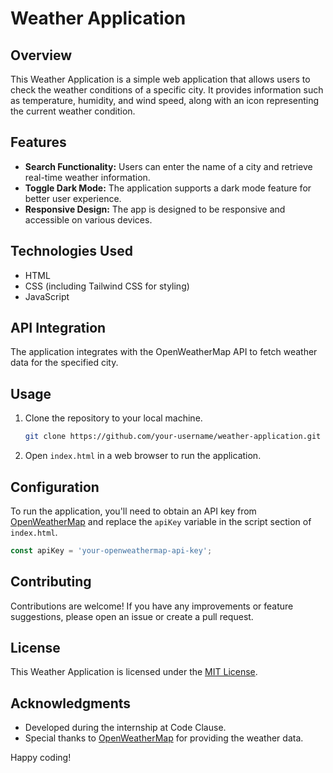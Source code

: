 
# Weather Application

## Overview

This Weather Application is a simple web application that allows users to check the weather conditions of a specific city. It provides information such as temperature, humidity, and wind speed, along with an icon representing the current weather condition.

## Features

- **Search Functionality:** Users can enter the name of a city and retrieve real-time weather information.
- **Toggle Dark Mode:** The application supports a dark mode feature for better user experience.
- **Responsive Design:** The app is designed to be responsive and accessible on various devices.

## Technologies Used

- HTML
- CSS (including Tailwind CSS for styling)
- JavaScript

## API Integration

The application integrates with the OpenWeatherMap API to fetch weather data for the specified city.

## Usage

1. Clone the repository to your local machine.
   ```bash
   git clone https://github.com/your-username/weather-application.git
   ```

2. Open `index.html` in a web browser to run the application.

## Configuration

To run the application, you'll need to obtain an API key from [OpenWeatherMap](https://openweathermap.org/api) and replace the `apiKey` variable in the script section of `index.html`.

```javascript
const apiKey = 'your-openweathermap-api-key';
```

## Contributing

Contributions are welcome! If you have any improvements or feature suggestions, please open an issue or create a pull request.

## License

This Weather Application is licensed under the [MIT License](LICENSE).

## Acknowledgments

- Developed during the internship at Code Clause.
- Special thanks to [OpenWeatherMap](https://openweathermap.org/) for providing the weather data.

Happy coding!
